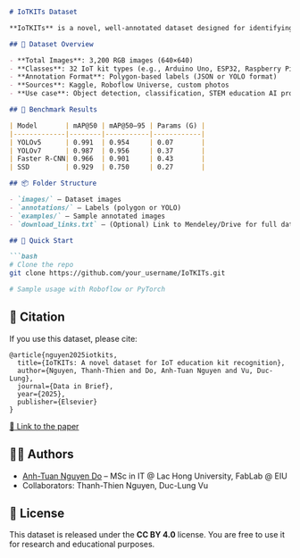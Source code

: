 ```md
# IoTKITs Dataset

**IoTKITs** is a novel, well-annotated dataset designed for identifying and classifying educational IoT kits, including Arduino, Raspberry Pi, ESP32, and more. It enables benchmarking of object detection models in educational and embedded system contexts.

## 📂 Dataset Overview

- **Total Images**: 3,200 RGB images (640×640)
- **Classes**: 32 IoT kit types (e.g., Arduino Uno, ESP32, Raspberry Pi, Jetson Nano)
- **Annotation Format**: Polygon-based labels (JSON or YOLO format)
- **Sources**: Kaggle, Roboflow Universe, custom photos
- **Use case**: Object detection, classification, STEM education AI projects

## 🧪 Benchmark Results

| Model       | mAP@50 | mAP@50–95 | Params (G) |
|-------------|--------|-----------|------------|
| YOLOv5      | 0.991  | 0.954     | 0.07       |
| YOLOv7      | 0.987  | 0.956     | 0.37       |
| Faster R-CNN| 0.966  | 0.901     | 0.43       |
| SSD         | 0.929  | 0.750     | 0.27       |

## 📦 Folder Structure

- `images/` – Dataset images
- `annotations/` – Labels (polygon or YOLO)
- `examples/` – Sample annotated images
- `download_links.txt` – (Optional) Link to Mendeley/Drive for full dataset

## 🚀 Quick Start

```bash
# Clone the repo
git clone https://github.com/your_username/IoTKITs.git

# Sample usage with Roboflow or PyTorch
````

## 📝 Citation

If you use this dataset, please cite:

```
@article{nguyen2025iotkits,
  title={IoTKITs: A novel dataset for IoT education kit recognition},
  author={Nguyen, Thanh-Thien and Do, Anh-Tuan Nguyen and Vu, Duc-Lung},
  journal={Data in Brief},
  year={2025},
  publisher={Elsevier}
}
```

[📄 Link to the paper](https://www.sciencedirect.com/science/article/pii/S2352340925003804)

## 🧑‍💻 Authors

* [Anh-Tuan Nguyen Do](https://github.com/DoNguyenAnhTuan) – MSc in IT @ Lac Hong University, FabLab @ EIU
* Collaborators: Thanh-Thien Nguyen, Duc-Lung Vu

## 📜 License

This dataset is released under the **CC BY 4.0** license. You are free to use it for research and educational purposes.

```


